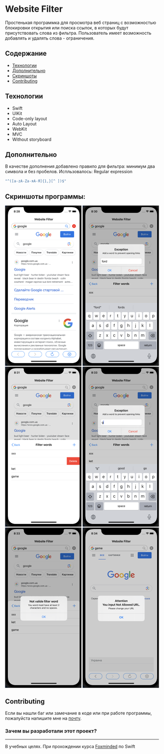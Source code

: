 # Website Filter
Простенькая программка для просмотра веб страниц с возможностью блокировки открытия или поиска ссылок, в которых будут присутствовать слова из фильтра.
Пользователь имеет возможность добавлять и удалять слова - ограничения.

## Содержание
- [Технологии](#технологии)
- [Дополнительно](#дополнительно)
- [Скриншоты](#скриншоты-программы)
- [Contributing](#contributing)

## Технологии
- Swift
- UIKit
- Code-only layout
- Auto Layout
- WebKit
- MVC
- Without storyboard

## Дополнительно
В качестве дополнения добавлено правило для фильтра: минимум два символа и без пробелов.
Испльзовалось: Regular expression
```sh
"^([a-zA-Zа-яА-Я]{1,}[^ ])$"
```

## Скриншоты программы:

<img src="./Screenshot/Screenshot%202023-06-14%20at%2020.28.28.png" alt="drawing" width="250"/>
<img src="./Screenshot/Screenshot%202023-06-14%20at%2020.30.04.png" alt="drawing" width="250"/>
<img src="./Screenshot/Screenshot%202023-06-14%20at%2020.31.44.png" alt="drawing" width="250"/>

<img src="./Screenshot/Screenshot%202023-06-14%20at%2020.33.20.png" alt="drawing" width="250"/>
<img src="./Screenshot/Screenshot%202023-06-14%20at%2020.33.35.png" alt="drawing" width="250"/>
<img src="./Screenshot/Screenshot%202023-06-14%20at%2020.34.19.png" alt="drawing" width="250"/>

## Contributing
Если вы нашли баг или замечание в коде или при работе программы, пожалуйста напишите мне на [ почту](sud85@outlook.com).


### Зачем вы разработали этот проект?
___
В учебных целях. При прохождении курса [Foxminded]((https://lms.foxminded.ua/my/)) по Swift

